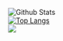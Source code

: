 ![Github Stats](https://github-readme-stats.vercel.app/api?username=Damnun&show_icons=true&theme=vue-dark)   
[![Top Langs](https://github-readme-stats.vercel.app/api/top-langs/?username=Damnun&layout=compact)](https://github.com/anuraghazra/github-readme-stats)   
[![](http://mazassumnida.wtf/api/v2/generate_badge?boj=universe_lee)](https://www.acmicpc.net/user/universe_lee)   
